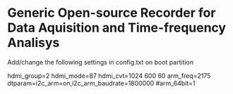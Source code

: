 # Generic Open-source Recorder for Data Aquisition and Time-frequency Analisys
Add/change the following settings in config.txt on boot partition

hdmi_group=2
hdmi_mode=87
hdmi_cvt=1024 600 60
arm_freq=2175
dtparam=i2c_arm=on,i2c_arm_baudrate=1800000
#arm_64bit=1
